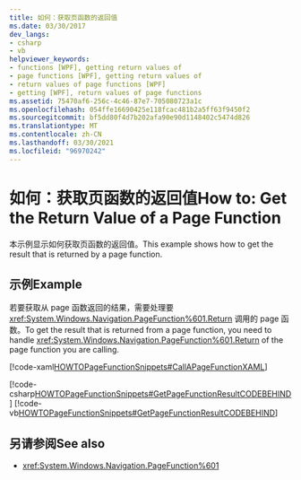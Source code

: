 ```yaml
---
title: 如何：获取页函数的返回值
ms.date: 03/30/2017
dev_langs:
- csharp
- vb
helpviewer_keywords:
- functions [WPF], getting return values of
- page functions [WPF], getting return values of
- return values of page functions [WPF]
- getting [WPF], return values of page functions
ms.assetid: 75470af6-256c-4c46-87e7-705080723a1c
ms.openlocfilehash: 054ffe16690425e118fcac481b2a5ff63f9450f2
ms.sourcegitcommit: bf5dd80f4d7b202afa90e90d1148402c5474d826
ms.translationtype: MT
ms.contentlocale: zh-CN
ms.lasthandoff: 03/30/2021
ms.locfileid: "96970242"
---
```

# <a name="how-to-get-the-return-value-of-a-page-function"></a><span data-ttu-id="1dc06-102">如何：获取页函数的返回值</span><span class="sxs-lookup"><span data-stu-id="1dc06-102">How to: Get the Return Value of a Page Function</span></span>
<span data-ttu-id="1dc06-103">本示例显示如何获取页函数的返回值。</span><span class="sxs-lookup"><span data-stu-id="1dc06-103">This example shows how to get the result that is returned by a page function.</span></span>  
  
## <a name="example"></a><span data-ttu-id="1dc06-104">示例</span><span class="sxs-lookup"><span data-stu-id="1dc06-104">Example</span></span>  
 <span data-ttu-id="1dc06-105">若要获取从 page 函数返回的结果，需要处理要 <xref:System.Windows.Navigation.PageFunction%601.Return> 调用的 page 函数。</span><span class="sxs-lookup"><span data-stu-id="1dc06-105">To get the result that is returned from a page function, you need to handle <xref:System.Windows.Navigation.PageFunction%601.Return> of the page function you are calling.</span></span>  
  
 [!code-xaml[HOWTOPageFunctionSnippets#CallAPageFunctionXAML](~/samples/snippets/csharp/VS_Snippets_Wpf/HOWTOPageFunctionSnippets/CSharp/CallingPage.xaml#callapagefunctionxaml)]  
  
 [!code-csharp[HOWTOPageFunctionSnippets#GetPageFunctionResultCODEBEHIND](~/samples/snippets/csharp/VS_Snippets_Wpf/HOWTOPageFunctionSnippets/CSharp/CallingPage.xaml.cs#getpagefunctionresultcodebehind)]
 [!code-vb[HOWTOPageFunctionSnippets#GetPageFunctionResultCODEBEHIND](~/samples/snippets/visualbasic/VS_Snippets_Wpf/HOWTOPageFunctionSnippets/VisualBasic/CallingPage.xaml.vb#getpagefunctionresultcodebehind)]  
  
## <a name="see-also"></a><span data-ttu-id="1dc06-106">另请参阅</span><span class="sxs-lookup"><span data-stu-id="1dc06-106">See also</span></span>

- <xref:System.Windows.Navigation.PageFunction%601>
